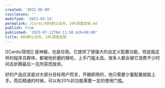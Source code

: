 ```yaml
---
created: '2022-06-09'
cssclasses: ''
modified: '2023-03-14'
permalink: /Cards/80%默认优先，20%深度定制.md
publish: true
published: '2025-07-12T04:11:50.426+08:00'
title: 80%默认优先，20%深度定制
---
```

[[Cards/简悦]] 是神器，也是垃圾。它提供了很强大的自定义配置功能，但连我这样的程序员群体，都被他折磨的够呛，上手门槛太高，很多人都会被它浪费不少时间去折腾最后一无所获而放弃。

好的产品应该是对大部分目标用户而言，开箱即用的，他只需要少量配置就能上手。而后精通的时候，可以有20%的功能需要一定的使用门槛。